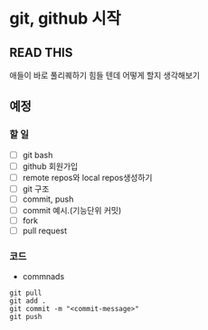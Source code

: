 # git, github 시작

## READ THIS
애들이 바로 풀리퀘하기 힘들 텐데 어떻게 할지 생각해보기

## 예정
### 할 일
- [ ] git bash
- [ ] github 회원가입
- [ ] remote repos와 local repos생성하기
- [ ] git 구조
- [ ] commit, push
- [ ] commit 예시.(기능단위 커밋)
- [ ] fork
- [ ] pull request

### 코드
- commnads

```
git pull
git add .
git commit -m "<commit-message>"
git push
```



